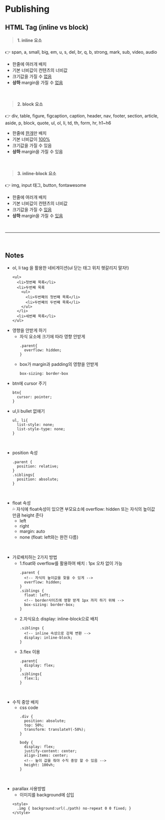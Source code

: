 # Publishing

## HTML Tag (inline vs block)
> #### 1. inline 요소
👉 span, a, small, big, em, u, s, del, br, q, b, strong, mark, sub, video, audio
- 한줄에 여러개 배치
- 기본 너비값이 컨텐츠의 너비값
- 크기값을 가질 수 <U>없음</U>
- **상하** margin을 가질 수 <U>없음</U>

<br>

> #### 2. block 요소
👉 div, table, figure, figcaption, caption, header, nav, footer, section, article, aside, p, block, quote, ul, ol, li, td, th, form, hr, h1~h6 
- 한줄에 <U>한개</U>만 배치
- 기본 너비값이 <U>100%</U>
- 크기값을 가질 수 있음
- **상하** margin을 가질 수 있음

<br>

> #### 3. inline-block 요소
👉 img, input 태그, button, fontawesome
- 한줄에 여러개 배치
- 기본 너비값이 컨텐츠의 너비값
- 크기값을 가질 수 <U>있음</U>
- **상하** margin을 가질 수 <U>있음</U>   

<br>
  
<hr/>

<br>

## Notes
- ol, li tag 을 활용한 네비게이션(ul 닫는 태그 위치 헷갈리지 말자!)
  ```
  <ul>
    <li>첫번째 목록</li>
    <li>두번째 목록
      <ul>
        <li>두번째의 첫번째 목록</li>
        <li>두번째의 두번째 목록</li>
      </ul>
    </li>
    <li>세번째 목록</li>
  </ul>
  ```
- 영향을 안받게 하기
  - 자식 요소에 크기에 따라 영향 안받게
    ```
    .parent{
      overflow: hidden;
    }
    ```
  - box가 margin과 padding의 영향을 안받게
    ```
    box-sizing: border-box
    ```
- btn에 cursor 주기
  ```
  btn{
    cursor: pointer;
  }
  ``` 
- ul,li bullet 없애기
  ```
  ul, li{
    list-style: none;
    list-style-type: none;
  }
  ```
<br>

- position 속성
  ```
  .parent {
    position: relative;
  }
  .siblings{
    position: absolute;
  }
  ```

<br>

- float 속성  
💦 자식에 float속성이 있으면 부모요소에 overflow: hidden 또는 자식의 높이값 만큼 height 준다
  - left
  - right
  - margin: auto
  - none (float: left와는 완전 다름)

<br>

- 가로배치하는 2가지 방법
  - 1.float와 overflow를 활용하여 배치 : 1px 오차 없이 가능
    ```
    .parent {
      <!-- 자식의 높이값을 찾을 수 있게 -->
      overflow: hidden;
    }
    .siblings {
      float: left;
      <!-- border사이즈에 영향 받게 1px 까지 하기 위해 -->
      box-sizing: border-box;
    }
    ```
  - 2.자식요소 display: inline-block으로 배치
    ```
    .siblings {
      <!-- inline 속성으로 강제 변환 -->
      display: inline-block;
    }
    ```
  - 3.flex 이용
    ```
    .parent{
      display: flex;
    }
    .siblings{
      flex:1;
    }
    ```
<br>

- 수직 중앙 배치
  - css code
    ```
    .div {
      position: absolute;
      top: 50%;
      transform: translateY(-50%);
    } 
    ```
    ```
    body {
      display: flex;
      justify-content: center;
      align-items: center;
      <!-- 높이 값을 줘야 수직 중앙 할 수 있음 -->
      height: 100vh;
    }
    ```
<br>

- parallax 사용방법
  - 이미지를 background에 삽입
  ```
  <style>
    .img { background:url(./path) no-repeat 0 0 fixed; }
  </style>
  ```
